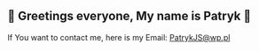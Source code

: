 👋 Greetings everyone, My name is Patryk 👋 
------------------------
If You want to contact me, here is my Email:  PatrykJS@wp.pl
